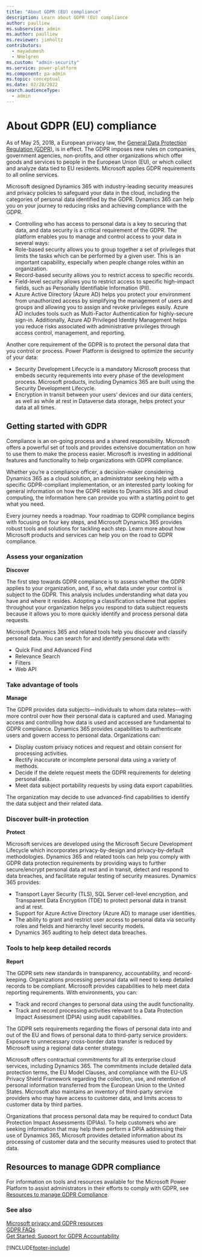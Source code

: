 ```yaml
---
title: "About GDPR (EU) compliance"
description: Learn about GDPR (EU) compliance
author: paulliew
ms.subservice: admin
ms.author: paulliew
ms.reviewer: jimholtz
contributors:
  - mayadumesh
  - NHelgren
ms.custom: "admin-security"
ms.service: power-platform
ms.component: pa-admin
ms.topic: conceptual
ms.date: 02/28/2022
search.audienceType: 
  - admin
---
```

# About GDPR (EU) compliance

As of May 25, 2018, a European privacy law, the [General Data Protection Regulation (GDPR)](https://ec.europa.eu/justice/data-protection/reform/index_en.htm), is in effect. The GDPR imposes new rules on companies, government agencies, non-profits, and other organizations which offer goods and services to people in the European Union (EU), or which collect and analyze data tied to EU residents. Microsoft applies GDPR requirements to all online services. 

Microsoft designed Dynamics 365 with industry-leading security measures and privacy policies to safeguard your data in the cloud, including the categories of personal data identified by the GDPR. Dynamics 365 can help you on your journey to reducing risks and achieving compliance with the GDPR. 

- Controlling who has access to personal data is a key to securing that data, and data security is a critical requirement of the GDPR. The platform enables you to manage and control access to your data in several ways: 
- Role-based security allows you to group together a set of privileges that limits the tasks which can be performed by a given user. This is an important capability, especially when people change roles within an organization. 
- Record-based security allows you to restrict access to specific records. 
- Field-level security allows you to restrict access to specific high-impact fields, such as Personally Identifiable Information (PII). 
- Azure Active Directory (Azure AD) helps you protect your environment from unauthorized access by simplifying the management of users and groups and allowing you to assign and revoke privileges easily. Azure AD includes tools such as Multi-Factor Authentication for highly-secure sign-in. Additionally, Azure AD Privileged Identity Management helps you reduce risks associated with administrative privileges through access control, management, and reporting. 

Another core requirement of the GDPR is to protect the personal data that you control or process. Power Platform is designed to optimize the security of your data: 

- Security Development Lifecycle is a mandatory Microsoft process that embeds security requirements into every phase of the development process. Microsoft products, including Dynamics 365 are built using the Security Development Lifecycle. 
- Encryption in transit between your users’ devices and our data centers, as well as while at rest in Dataverse data storage, helps protect your data at all times. 

## Getting started with GDPR 

Compliance is an on-going process and a shared responsibility. Microsoft offers a powerful set of tools and provides extensive documentation on how to use them to make the process easier. Microsoft is investing in additional features and functionality to help organizations with GDPR compliance. 

Whether you’re a compliance officer, a decision-maker considering Dynamics 365 as a cloud solution, an administrator seeking help with a specific GDPR-compliant implementation, or an interested party looking for general information on how the GDPR relates to Dynamics 365 and cloud computing, the information here can provide you with a starting point to get what you need. 

Every journey needs a roadmap. Your roadmap to GDPR compliance begins with focusing on four key steps, and Microsoft Dynamics 365 provides robust tools and solutions for tackling each step. Learn more about how Microsoft products and services can help you on the road to GDPR compliance. 

### Assess your organization

**Discover**

The first step towards GDPR compliance is to assess whether the GDPR applies to your organization, and, if so, what data under your control is subject to the GDPR. This analysis includes understanding what data you have and where it resides. Adopting a classification scheme that applies throughout your organization helps you respond to data subject requests because it allows you to more quickly identify and process personal data requests. 

Microsoft Dynamics 365 and related tools help you discover and classify personal data. You can search for and identify personal data with: 
- Quick Find and Advanced Find 
- Relevance Search 
- Filters 
- Web API 

### Take advantage of tools

**Manage**

The GDPR provides data subjects—individuals to whom data relates—with more control over how their personal data is captured and used. Managing access and controlling how data is used and accessed are fundamental to GDPR compliance. Dynamics 365 provides capabilities to authenticate users and govern access to personal data. Organizations can: 

- Display custom privacy notices and request and obtain consent for processing activities. 
- Rectify inaccurate or incomplete personal data using a variety of methods. 
- Decide if the delete request meets the GDPR requirements for deleting personal data. 
- Meet data subject portability requests by using data export capabilities. 

The organization may decide to use advanced-find capabilities to identify the data subject and their related data. 

### Discover built-in protection

**Protect**

Microsoft services are developed using the Microsoft Secure Development Lifecycle which incorporates privacy-by-design and privacy-by-default methodologies. Dynamics 365 and related tools can help you comply with GDPR data protection requirements by providing ways to further secure/encrypt personal data at rest and in transit, detect and respond to data breaches, and facilitate regular testing of security measures. Dynamics 365 provides: 

- Transport Layer Security (TLS), SQL Server cell-level encryption, and Transparent Data Encryption (TDE) to protect personal data in transit and at rest. 
- Support for Azure Active Directory (Azure AD) to manage user identities. 
- The ability to grant and restrict user access to personal data via security roles and fields and hierarchy level security models. 
- Dynamics 365 auditing to help detect data breaches. 

### Tools to help keep detailed records

**Report**

The GDPR sets new standards in transparency, accountability, and record-keeping. Organizations processing personal data will need to keep detailed records to be compliant. Microsoft provides capabilities to help meet data reporting requirements. With environments, you can: 

- Track and record changes to personal data using the audit functionality. 
- Track and record processing activities relevant to a Data Protection Impact Assessment (DPIA) using audit capabilities. 

The GDPR sets requirements regarding the flows of personal data into and out of the EU and flows of personal data to third-party service providers. Exposure to unnecessary cross-border data transfer is reduced by Microsoft using a regional data center strategy. 

Microsoft offers contractual commitments for all its enterprise cloud services, including Dynamics 365. The commitments include detailed data protection terms, the EU Model Clauses, and compliance with the EU-US Privacy Shield Framework regarding the collection, use, and retention of personal information transferred from the European Union to the United States. Microsoft also maintains an inventory of third-party service providers who may have access to customer data, and limits access to customer data by third parties. 

Organizations that process personal data may be required to conduct Data Protection Impact Assessments (DPIAs). To help customers who are seeking information that may help them perform a DPIA addressing their use of Dynamics 365, Microsoft provides detailed information about its processing of customer data and the security measures used to protect that data. 

## Resources to manage GDPR compliance

For information on tools and resources available for the Microsoft Power Platform to assist administrators in their efforts to comply with GDPR, see [Resources to manage GDPR Compliance](wp-compliance-data-privacy.md#resources-to-manage-gdpr-compliance).


### See also
[Microsoft privacy and GDPR resources](https://www.microsoft.com/trust-center/privacy/resources) <br />
[GDPR FAQs](/compliance/regulatory/gdpr#gdpr-faqs) <br />
[Get Started: Support for GDPR Accountability](https://servicetrust.microsoft.com/ViewPage/GDPRGetStarted) 





[!INCLUDE[footer-include](../includes/footer-banner.md)]
